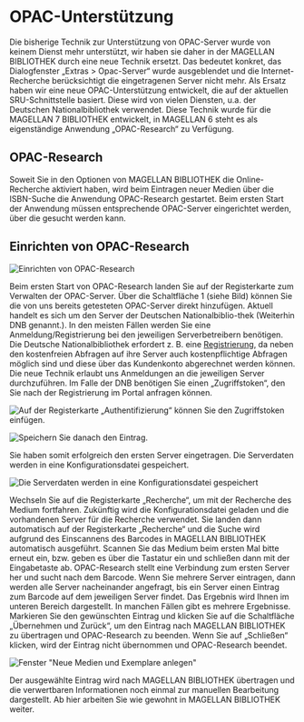 # OPAC-Unterstützung

Die bisherige Technik zur Unterstützung von OPAC-Server wurde von keinem Dienst mehr unterstützt, wir haben sie daher in der MAGELLAN BIBLIOTHEK durch eine neue Technik ersetzt. Das bedeutet konkret, das Dialogfenster „Extras > Opac-Server“ wurde ausgeblendet und die Internet-Recherche berücksichtigt die eingetragenen Server nicht mehr. Als Ersatz haben wir eine neue OPAC-Unterstützung entwickelt, die auf der aktuellen SRU-Schnittstelle basiert. Diese wird von vielen Diensten, u.a. der Deutschen Nationalbibliothek verwendet. Diese Technik wurde für die MAGELLAN 7 BIBLIOTHEK entwickelt, in MAGELLAN 6 steht es als eigenständige Anwendung „OPAC-Research“ zu Verfügung.
 
## OPAC-Research

Soweit Sie in den Optionen von MAGELLAN BIBLIOTHEK die Online-Recherche aktiviert haben, wird beim Eintragen neuer Medien über die ISBN-Suche die Anwendung OPAC-Research gestartet. Beim ersten Start der Anwendung müssen entsprechende OPAC-Server eingerichtet werden, über die gesucht werden kann.

## Einrichten von OPAC-Research

![Einrichten von OPAC-Research](images/opac01.png)
 
Beim ersten Start von OPAC-Research landen Sie auf der Registerkarte zum Verwalten der OPAC-Server. Über die Schaltfläche 1 (siehe Bild) können Sie die von uns bereits getesteten OPAC-Server direkt hinzufügen. Aktuell handelt es sich um den Server der Deutschen Nationalbiblio-thek (Weiterhin DNB genannt.). In den meisten Fällen werden Sie eine Anmeldung/Registrierung bei den jeweiligen Serverbetreibern benötigen. Die Deutsche Nationalbibliothek erfordert z. B. eine [Registrierung](https://portal.dnb.de/myAccount/register.htm?method=showRegisterFormExtern&view=redirect%3A%2FmyAccount%2Fregister.htm&dodServiceUrl=https%3A%2F%2Fportal.dnb.de%2Fdod), da neben den kostenfreien Abfragen auf ihre Server auch kostenpflichtige Abfragen möglich sind und diese über das Kundenkonto abgerechnet werden können. Die neue Technik erlaubt uns Anmeldungen an die jeweiligen Server durchzuführen. Im Falle der DNB benötigen Sie einen „Zugriffstoken“, den Sie nach der Registrierung im Portal anfragen können. 
 
![Auf der Registerkarte „Authentifizierung“ können Sie den Zugriffstoken einfügen.](images/opac02.png) 
 
![Speichern Sie danach den Eintrag.](images/opac03.png)    

Sie haben somit erfolgreich den ersten Server eingetragen. Die Serverdaten werden in eine Konfigurationsdatei gespeichert.

![Die Serverdaten werden in eine Konfigurationsdatei gespeichert](images/opac04.png)   
 
Wechseln Sie auf die Registerkarte „Recherche“, um mit der Recherche des Medium fortfahren. Zukünftig wird die Konfigurationsdatei geladen und die vorhandenen Server für die Recherche verwendet. Sie landen dann automatisch auf der Registerkarte „Recherche“ und die Suche wird aufgrund des Einscannens des Barcodes in MAGELLAN BIBLIOTHEK automatisch ausgeführt.
Scannen Sie das Medium beim ersten Mal bitte erneut ein, bzw. geben es über die Tastatur ein und schließen dann mit der Eingabetaste ab. OPAC-Research stellt eine Verbindung zum ersten Server her und sucht nach dem Barcode. Wenn Sie mehrere Server eintragen, dann werden alle Server nacheinander angefragt, bis ein Server einen Eintrag zum Barcode auf dem jeweiligen Server findet. Das Ergebnis wird Ihnen im unteren Bereich dargestellt. In manchen Fällen gibt es mehrere Ergebnisse. Markieren Sie den gewünschten Eintrag und klicken Sie auf die Schaltfläche „Übernehmen und Zurück“, um den Eintrag nach MAGELLAN BIBLIOTHEK zu übertragen und OPAC-Research zu beenden. Wenn Sie auf „Schließen“ klicken, wird der Eintrag nicht übernommen und OPAC-Research beendet.


![Fenster "Neue Medien und Exemplare anlegen"](images/opac05.png)   

 Der ausgewählte Eintrag wird nach MAGELLAN BIBLIOTHEK übertragen und die verwertbaren Informationen noch einmal zur manuellen Bearbeitung dargestellt. Ab hier arbeiten Sie wie gewohnt in MAGELLAN BIBLIOTHEK weiter.
